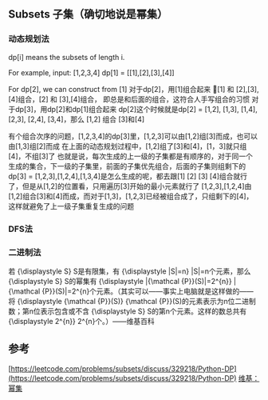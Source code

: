 ## Subsets 子集（确切地说是幂集）

### 动态规划法
dp[i] means the subsets of length i.

For example,
input: [1,2,3,4]
dp[1] = [[1],[2],[3],[4]]

For dp[2], we can construct from [1]
对于dp[2]，用[1]组合起来
[1] 和 [2],[3],[4]组合，[2] 和 [3],[4]组合， 即总是和后面的组合，这符合人手写组合的习惯
对于dp[3]，用dp[2]和dp[1]组合起来
dp[2]这个时候就是dp[2] = [1,2], [1,3], [1,4], [2,3], [2,4], [3,4]，那么
[1,2] 组合 [3]和[4] 

有个组合次序的问题，[1,2,3,4]的dp[3]里，[1,2,3]可以由[1,2]组[3]而成，也可以由[1,3]组[2]而成
在上面的动态规划过程中，[1,2]组了[3]和[4]，[1，3]就只组[4]，不组[3]了
也就是说，每次生成的上一级的子集都是有顺序的，对于同一个生成的集合，下一级的子集里，前面的子集优先组合，后面的子集则组剩下的
dp[3] = [1,2,3],[1,2,4],[1,3,4]是怎么生成的呢，都去跟[1] [2] [3] [4]组合就行了，但是从[1,2]的位置看，只用遍历[3]开始的最小元素就行了
[1,2,3],[1,2,4]由[1,2]组合[3]和[4]而成，而对于[1,3]，[1,2,3]已经被组合成了，只组剩下的[4]，这样就避免了上一级子集重复生成的问题

### DFS法


### 二进制法
若 {\displaystyle S} S是有限集，有 {\displaystyle |S|=n} |S|=n个元素，那么 {\displaystyle S} S的幂集有 {\displaystyle |{\mathcal {P}}(S)|=2^{n}} |{\mathcal  {P}}(S)|=2^{n}个元素。（其实可以——事实上电脑就是这样做的——将 {\displaystyle {\mathcal {P}}(S)} {\mathcal  {P}}(S)的元素表示为n位二进制数；第n位表示包含或不含 {\displaystyle S} S的第n个元素。这样的数总共有 {\displaystyle 2^{n}} 2^{n}个。）——维基百科


## 参考
[https://leetcode.com/problems/subsets/discuss/329218/Python-DP](https://leetcode.com/problems/subsets/discuss/329218/Python-DP)
[维基：幂集](https://zh.wikipedia.org/wiki/%E5%86%AA%E9%9B%86)